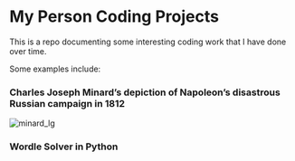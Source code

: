 # My Person Coding Projects

This is a repo documenting some interesting coding work that I have done over time. 

Some examples include:

### Charles Joseph Minard’s depiction of Napoleon’s disastrous Russian campaign in 1812

![minard_lg](https://user-images.githubusercontent.com/67173948/220437794-71f89de2-d343-4c5d-b76e-f0bb853750b8.gif)


### Wordle Solver in Python

